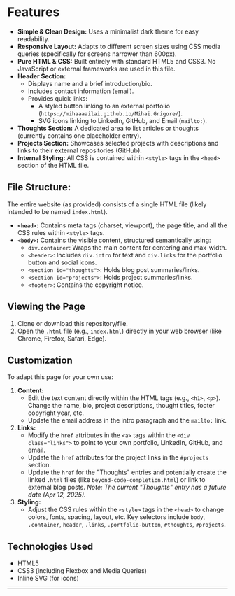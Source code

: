 # Features

* **Simple & Clean Design:** Uses a minimalist dark theme for easy readability.
* **Responsive Layout:** Adapts to different screen sizes using CSS media queries (specifically for screens narrower than 600px).
* **Pure HTML & CSS:** Built entirely with standard HTML5 and CSS3. No JavaScript or external frameworks are used in this file.
* **Header Section:**
    * Displays name and a brief introduction/bio.
    * Includes contact information (email).
    * Provides quick links:
        * A styled button linking to an external portfolio (`https://mihaaaailai.github.io/Mihai.Grigore/`).
        * SVG icons linking to LinkedIn, GitHub, and Email (`mailto:`).
* **Thoughts Section:** A dedicated area to list articles or thoughts (currently contains one placeholder entry).
* **Projects Section:** Showcases selected projects with descriptions and links to their external repositories (GitHub).
* **Internal Styling:** All CSS is contained within `<style>` tags in the `<head>` section of the HTML file.

## File Structure:

The entire website (as provided) consists of a single HTML file (likely intended to be named `index.html`).

* **`<head>`:** Contains meta tags (charset, viewport), the page title, and all the CSS rules within `<style>` tags.
* **`<body>`:** Contains the visible content, structured semantically using:
    * `div.container`: Wraps the main content for centering and max-width.
    * `<header>`: Includes `div.intro` for text and `div.links` for the portfolio button and social icons.
    * `<section id="thoughts">`: Holds blog post summaries/links.
    * `<section id="projects">`: Holds project summaries/links.
    * `<footer>`: Contains the copyright notice.

## Viewing the Page

1.  Clone or download this repository/file.
2.  Open the `.html` file (e.g., `index.html`) directly in your web browser (like Chrome, Firefox, Safari, Edge).

## Customization

To adapt this page for your own use:

1.  **Content:**
    * Edit the text content directly within the HTML tags (e.g., `<h1>`, `<p>`). Change the name, bio, project descriptions, thought titles, footer copyright year, etc.
    * Update the email address in the intro paragraph and the `mailto:` link.
2.  **Links:**
    * Modify the `href` attributes in the `<a>` tags within the `<div class="links">` to point to your own portfolio, LinkedIn, GitHub, and email.
    * Update the `href` attributes for the project links in the `#projects` section.
    * Update the `href` for the "Thoughts" entries and potentially create the linked `.html` files (like `beyond-code-completion.html`) or link to external blog posts. *Note: The current "Thoughts" entry has a future date (Apr 12, 2025).*
3.  **Styling:**
    * Adjust the CSS rules within the `<style>` tags in the `<head>` to change colors, fonts, spacing, layout, etc. Key selectors include `body`, `.container`, `header`, `.links`, `.portfolio-button`, `#thoughts`, `#projects`.

## Technologies Used

* HTML5
* CSS3 (including Flexbox and Media Queries)
* Inline SVG (for icons)

---
